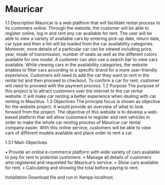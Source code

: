 # Mauricar
1.1 Description
Mauricar is a web platform that will facilitate rental process to its customers online.
Through the website, the customer will be able to register online, log in and rent any
car available for rent. The user will be able to view a variety of available cars by
entering pick-up date, return date, car type and then a list will be loaded from the car
availability categories. Moreover, more details of a particular car can be viewed
including price, year, mode of transmission, number of seats as well as the different
colors available for one model. A customer can also use a search bar to view cars
available.
While viewing cars in the availability categories, the website enables to filter cars
according to a specific brand for a more user-friendly experience. Customers will
need to add the car they want to rent in the rental list and then proceed to checkout.
To confirm a car for rent, customer will need to proceed with the payment process.
1.2 Purpose
The purpose of this project is to attract customers over the internet to the car rental
website. It will make car renting a better experience when dealing with car renting in
Mauritius.
1.3 Objectives
The principle focus is shown as objective for the website project. It would provide an
overview of what to look forward from the project.
The objective of this website is to develop a web-based platform that will allow
customers to register and rent vehicles in order to make the whole car renting process
of Mauricar car rental company easier. With this online service, customers will be able
to view cars of different models available and place order to rent a car.

1.3.1 Main Objectives

• Provide an online e-commerce platform with wide variety of cars
available to pay for rent to potential customers.
• Manage all details of customers who registered and requested for
Mauricar’s service.
• Show cars available for rent.
• Calculating and showing the total before paying to rent.

Installation
Download file and run in Xampp localhost.
